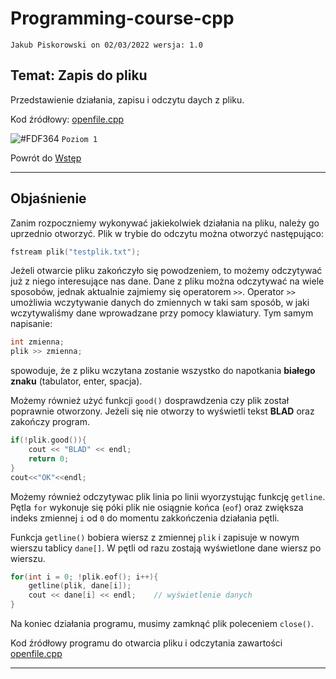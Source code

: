 # Programming-course-cpp

`Jakub Piskorowski on 02/03/2022 wersja: 1.0`

## Temat: Zapis do pliku

Przedstawienie działania, zapisu i odczytu daych z pliku.

Kod źródłowy: [openfile.cpp](openfile.cpp)

![#FDF364](https://via.placeholder.com/15/FDF364/000000?text=+) `Poziom 1`

Powrót do [Wstęp](/2-algorytmika/2-1-wstep/README.md)

---

## Objaśnienie

Zanim rozpoczniemy wykonywać jakiekolwiek działania na pliku, należy go uprzednio otworzyć. Plik w trybie do odczytu można otworzyć następująco:

```cpp
fstream plik("testplik.txt");
```

Jeżeli otwarcie pliku zakończyło się powodzeniem, to możemy odczytywać już z niego interesujące nas dane. Dane z pliku można odczytywać na wiele sposobów, jednak aktualnie zajmiemy się operatorem `>>`. Operator `>>` umożliwia wczytywanie danych do zmiennych w taki sam sposób, w jaki wczytywaliśmy dane wprowadzane przy pomocy klawiatury. Tym samym napisanie:

```cpp
int zmienna;
plik >> zmienna;
```

spowoduje, że z pliku wczytana zostanie wszystko do napotkania **białego znaku** (tabulator, enter, spacja).

Możemy również użyć funkcji `good()` dosprawdzenia czy plik został poprawnie otworzony. Jeżeli się nie otworzy to wyświetli tekst **BLAD** oraz zakończy program.

```cpp
if(!plik.good()){
    cout << "BLAD" << endl;
    return 0;
}
cout<<"OK"<<endl;
```

Możemy również odczytywac plik linia po linii wyorzystując funkcję `getline`. Pętla `for` wykonuje się póki plik nie osiągnie końca (`eof`) oraz zwiększa indeks zmiennej `i` od `0` do momentu zakkończenia działania pętli.

Funkcja `getline()` bobiera wiersz z zmiennej `plik` i zapisuje w nowym wierszu tablicy `dane[]`. W pętli od razu zostają wyświetlone dane wiersz po wierszu.

```cpp
for(int i = 0; !plik.eof(); i++){
    getline(plik, dane[i]);     
    cout << dane[i] << endl;    // wyświetlenie danych 
} 
```

Na koniec działania programu, musimy zamknąć plik poleceniem `close()`.

Kod źródłowy programu do otwarcia pliku i odczytania zawartości [openfile.cpp](openfile.cpp)

---
